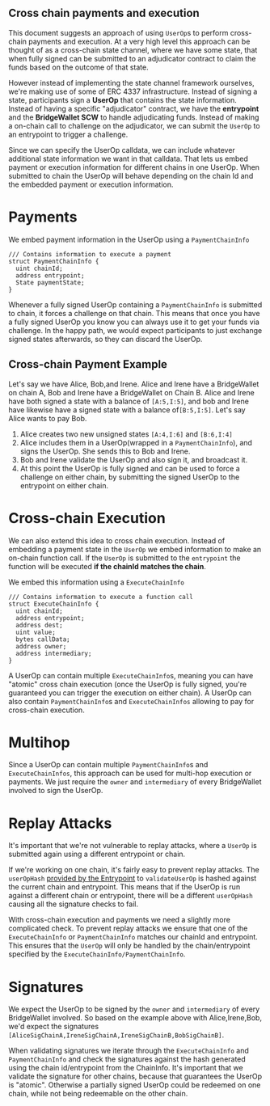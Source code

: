 ## Cross chain payments and execution

This document suggests an approach of using `UserOp`s to perform cross-chain payments and execution. At a very high level this approach can be thought of as a cross-chain state channel, where we have some state, that when fully signed can be submitted to an adjudicator contract to claim the funds based on the outcome of that state.

However instead of implementing the state channel framework ourselves, we're making use of some of ERC 4337 infrastructure. Instead of signing a state, participants sign a **UserOp** that contains the state information. Instead of having a specific "adjudicator" contract, we have the **entrypoint** and the **BridgeWallet SCW** to handle adjudicating funds. Instead of making a on-chain call to challenge on the adjudicator, we can submit the `UserOp` to an entrypoint to trigger a challenge.

Since we can specify the UserOp calldata, we can include whatever additional state information we want in that calldata. That lets us embed payment or execution information for different chains in one UserOp. When submitted to chain the UserOp will behave depending on the chain Id and the embedded payment or execution information.

# Payments

We embed payment information in the UserOp using a `PaymentChainInfo`

```sol
/// Contains information to execute a payment
struct PaymentChainInfo {
  uint chainId;
  address entrypoint;
  State paymentState;
}

```

Whenever a fully signed UserOp containing a `PaymentChainInfo` is submitted to chain, it forces a challenge on that chain. This means that once you have a fully signed UserOp you know you can always use it to get your funds via challenge. In the happy path, we would expect participants to just exchange signed states afterwards, so they can discard the UserOp.

## Cross-chain Payment Example

Let's say we have Alice, Bob,and Irene. Alice and Irene have a BridgeWallet on chain A, Bob and Irene have a BridgeWallet on Chain B. Alice and Irene have both signed a state with a balance of `[A:5,I:5]`, and bob and Irene have likewise have a signed state with a balance of`[B:5,I:5]`. Let's say Alice wants to pay Bob.

1. Alice creates two new unsigned states `[A:4,I:6]` and `[B:6,I:4]`
2. Alice includes them in a UserOp(wrapped in a `PaymentChainInfo`), and signs the UserOp. She sends this to Bob and Irene.
3. Bob and Irene validate the UserOp and also sign it, and broadcast it.
4. At this point the UserOp is fully signed and can be used to force a challenge on either chain, by submitting the signed UserOp to the entrypoint on either chain.

# Cross-chain Execution

We can also extend this idea to cross chain execution. Instead of embedding a payment state in the `UserOp` we embed information to make an on-chain function call. If the `UserOp` is submitted to the `entrypoint` the function will be executed **if the chainId matches the chain**.

We embed this information using a `ExecuteChainInfo`

```sol
/// Contains information to execute a function call
struct ExecuteChainInfo {
  uint chainId;
  address entrypoint;
  address dest;
  uint value;
  bytes callData;
  address owner;
  address intermediary;
}
```

A UserOp can contain multiple `ExecuteChainInfo`s, meaning you can have "atomic" cross chain execution (once the UserOp is fully signed, you're guaranteed you can trigger the execution on either chain). A UserOp can also contain `PaymentChainInfo`s and `ExecuteChainInfos` allowing to pay for cross-chain execution.

# Multihop

Since a UserOp can contain multiple `PaymentChainInfo`s and `ExecuteChainInfos`, this approach can be used for multi-hop execution or payments. We just require the `owner` and `intermediary` of every BridgeWallet involved to sign the UserOp.

# Replay Attacks

It's important that we're not vulnerable to replay attacks, where a `UserOp` is submitted again using a different entrypoint or chain.

If we're working on one chain, it's fairly easy to prevent replay attacks. The `userOpHash` [provided by the Entrypoint](https://github.com/magmo/Bridge-Wallet/blob/ad6d24fa2435f449751d1b61e24d12faff1f83a9/contracts/core/EntryPoint.sol#L298) to `validateUserOp` is hashed against the current chain and entrypoint. This means that if the UserOp is run against a different chain or entrypoint, there will be a different `userOpHash` causing all the signature checks to fail.

With cross-chain execution and payments we need a slightly more complicated check. To prevent replay attacks we ensure that one of the `ExecuteChainInfo` or `PaymentChainInfo` matches our chainId and entrypoint. This ensures that the `UserOp` will only be handled by the chain/entrypoint specified by the `ExecuteChainInfo/PaymentChainInfo`.

# Signatures

We expect the UserOp to be signed by the `owner` and `intermediary` of every BridgeWallet involved. So based on the example above with Alice,Irene,Bob, we'd expect the signatures `[AliceSigChainA,IreneSigChainA,IreneSigChainB,BobSigChainB]`.

When validating signatures we iterate through the `ExecuteChainInfo` and `PaymentChainInfo` and check the signatures against the hash generated using the chain id/entrypoint from the ChainInfo. It's important that we validate the signature for other chains, because that guarantees the UserOp is "atomic". Otherwise a partially signed UserOp could be redeemed on one chain, while not being redeemable on the other chain.
